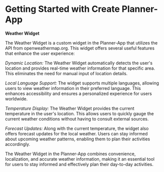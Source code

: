 # Getting Started with Create Planner-App

**Weather Widget**

The Weather Widget is a custom widget in the Planner-App that utilizes the API from
openweathermap.org. This widget offers several useful features that enhance the user experience:

*Dynamic Location:* The Weather Widget automatically detects the user's location and provides
real-time weather information for that specific area. This eliminates the need for manual input of
location details.

*Local Language Support:* The widget supports multiple languages, allowing users to view weather
information in their preferred language. This enhances accessibility and ensures a personalized
experience for users worldwide.

*Temperature Display:* The Weather Widget provides the current temperature in the user's location.
This allows users to quickly gauge the current weather conditions without having to consult external
sources.

*Forecast Updates:* Along with the current temperature, the widget also offers forecast updates for
the local weather. Users can stay informed about upcoming weather patterns, enabling them to plan
their activities accordingly.

The Weather Widget in the Planner-App combines convenience, localization, and accurate weather
information, making it an essential tool for users to stay informed and effectively plan their
day-to-day activities.
